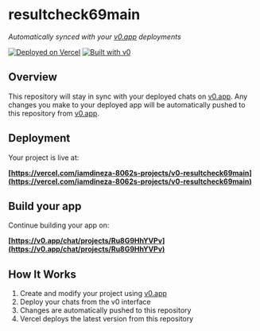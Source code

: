 # resultcheck69main

*Automatically synced with your [v0.app](https://v0.app) deployments*

[![Deployed on Vercel](https://img.shields.io/badge/Deployed%20on-Vercel-black?style=for-the-badge&logo=vercel)](https://vercel.com/iamdineza-8062s-projects/v0-resultcheck69main)
[![Built with v0](https://img.shields.io/badge/Built%20with-v0.app-black?style=for-the-badge)](https://v0.app/chat/projects/Ru8G9HhYVPv)

## Overview

This repository will stay in sync with your deployed chats on [v0.app](https://v0.app).
Any changes you make to your deployed app will be automatically pushed to this repository from [v0.app](https://v0.app).

## Deployment

Your project is live at:

**[https://vercel.com/iamdineza-8062s-projects/v0-resultcheck69main](https://vercel.com/iamdineza-8062s-projects/v0-resultcheck69main)**

## Build your app

Continue building your app on:

**[https://v0.app/chat/projects/Ru8G9HhYVPv](https://v0.app/chat/projects/Ru8G9HhYVPv)**

## How It Works

1. Create and modify your project using [v0.app](https://v0.app)
2. Deploy your chats from the v0 interface
3. Changes are automatically pushed to this repository
4. Vercel deploys the latest version from this repository